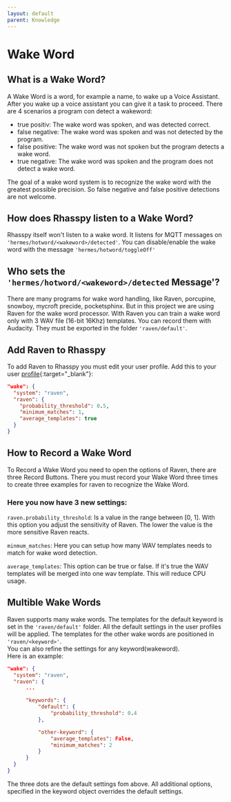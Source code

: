 ```yaml
---
layout: default
parent: Knowledge
---
```


# Wake Word

## What is a Wake Word?
A Wake Word is a word, for example a name, to wake up a Voice Assistant. After you wake up a voice assistant you can give it a task to proceed.
There are 4 scenarios a program con detect a wakeword:
- true positiv: The wake word was spoken, and was detected correct.
- false negative: The wake word was spoken and was not detected by the program.
- false positive: The wake word was not spoken but the program detects a wake word.
- true negative: The wake word was spoken and the program does not detect a wake word.     

The goal of a wake word system is to recognize the wake word with the greatest possible precision. So false negative and false positive detections are not welcome.

## How does Rhasspy listen to a Wake Word?
Rhasspy itself won't listen to a wake word. It listens for MQTT messages on `'hermes/hotword/<wakeword>/detected'`.
You can disable/enable the wake word with the message `'hermes/hotword/toggleOff'`

## Who sets the `'hermes/hotword/<wakeword>/detected` Message'?
There are many programs for wake word handling, like Raven, porcupine, snowboy, mycroft precide, pocketsphinx.
But in this project we are using Raven for the wake word processor. With Raven you can train a wake word only with 3 WAV file (16-bit 16Khz) templates. 
You can record them with Audacity. They must be exported in the folder `'raven/default'`.

## Add Raven to Rhasspy
To add Raven to Rhasspy you must edit your user profile. Add this to your user [profile](https://rhasspy.readthedocs.io/en/latest/profiles/){:target="_blank"}:  
``` json
"wake": {
  "system": "raven",
  "raven": {
    "probability_threshold": 0.5,
    "minimum_matches": 1,
    "average_templates": true
  }
}
```

## How to Record a Wake Word
To Record a Wake Word you need to open the options of Raven, there are three Record Buttons. There you must record your Wake Word three times to create three examples for raven to recognize the Wake Word.

### Here you now have 3 new settings:

`raven.probability_threshold`: Is a value in the range between [0, 1]. With this option you adjust the sensitivity of Raven. The lower the value is the more sensitive Raven reacts.

`minmum_matches`: Here you can setup how many WAV templates needs to match for wake word detection.

`average_templates`: This option can be true or false. If it's true the WAV templates will be merged into one wav template. This will reduce CPU usage.

## Multible Wake Words
Raven supports many wake words. The templates for the default keyword is set in the `'raven/default'` folder. All the default settings in the user profiles will be applied.
The templates for the other wake words are positioned in `'raven/<keyword>'`.   
You can also refine the settings for any keyword(wakeword).   
Here is an example:  
``` json
"wake": {
  "system": "raven",
  "raven": {
      ...

      "keywords": {
          "default": {
              "probability_threshold": 0.4
          },

          "other-keyword": {
              "average_templates": False,
              "minimum_matches": 2
          }
      }
  }
}
``` 

The three dots are the default settings fom above. All additional options, specified in the keyword object overrides the default settings.

